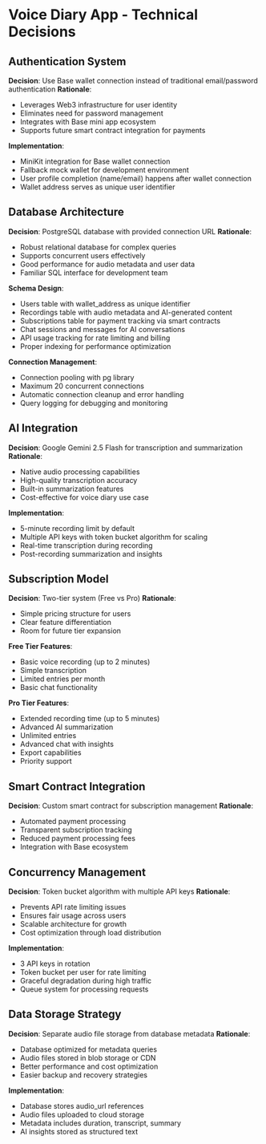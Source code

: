 # Voice Diary App - Technical Decisions

## Authentication System
**Decision**: Use Base wallet connection instead of traditional email/password authentication
**Rationale**: 
- Leverages Web3 infrastructure for user identity
- Eliminates need for password management
- Integrates with Base mini app ecosystem
- Supports future smart contract integration for payments

**Implementation**:
- MiniKit integration for Base wallet connection
- Fallback mock wallet for development environment
- User profile completion (name/email) happens after wallet connection
- Wallet address serves as unique user identifier

## Database Architecture
**Decision**: PostgreSQL database with provided connection URL
**Rationale**:
- Robust relational database for complex queries
- Supports concurrent users effectively
- Good performance for audio metadata and user data
- Familiar SQL interface for development team

**Schema Design**:
- Users table with wallet_address as unique identifier
- Recordings table with audio metadata and AI-generated content
- Subscriptions table for payment tracking via smart contracts
- Chat sessions and messages for AI conversations
- API usage tracking for rate limiting and billing
- Proper indexing for performance optimization

**Connection Management**:
- Connection pooling with pg library
- Maximum 20 concurrent connections
- Automatic connection cleanup and error handling
- Query logging for debugging and monitoring

## AI Integration
**Decision**: Google Gemini 2.5 Flash for transcription and summarization
**Rationale**:
- Native audio processing capabilities
- High-quality transcription accuracy
- Built-in summarization features
- Cost-effective for voice diary use case

**Implementation**:
- 5-minute recording limit by default
- Multiple API keys with token bucket algorithm for scaling
- Real-time transcription during recording
- Post-recording summarization and insights

## Subscription Model
**Decision**: Two-tier system (Free vs Pro)
**Rationale**:
- Simple pricing structure for users
- Clear feature differentiation
- Room for future tier expansion

**Free Tier Features**:
- Basic voice recording (up to 2 minutes)
- Simple transcription
- Limited entries per month
- Basic chat functionality

**Pro Tier Features**:
- Extended recording time (up to 5 minutes)
- Advanced AI summarization
- Unlimited entries
- Advanced chat with insights
- Export capabilities
- Priority support

## Smart Contract Integration
**Decision**: Custom smart contract for subscription management
**Rationale**:
- Automated payment processing
- Transparent subscription tracking
- Reduced payment processing fees
- Integration with Base ecosystem

## Concurrency Management
**Decision**: Token bucket algorithm with multiple API keys
**Rationale**:
- Prevents API rate limiting issues
- Ensures fair usage across users
- Scalable architecture for growth
- Cost optimization through load distribution

**Implementation**:
- 3 API keys in rotation
- Token bucket per user for rate limiting
- Graceful degradation during high traffic
- Queue system for processing requests

## Data Storage Strategy
**Decision**: Separate audio file storage from database metadata
**Rationale**:
- Database optimized for metadata queries
- Audio files stored in blob storage or CDN
- Better performance and cost optimization
- Easier backup and recovery strategies

**Implementation**:
- Database stores audio_url references
- Audio files uploaded to cloud storage
- Metadata includes duration, transcript, summary
- AI insights stored as structured text
